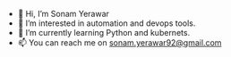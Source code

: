 - 👋 Hi, I’m Sonam Yerawar
- 👀 I’m interested in automation and devops tools.
- 🌱 I’m currently learning Python and kubernets.
- 📫 You can reach me on sonam.yerawar92@gmail.com

<!---
sonam92/sonam92 is a ✨ special ✨ repository because its `README.md` (this file) appears on your GitHub profile.
You can click the Preview link to take a look at your changes.
--->
